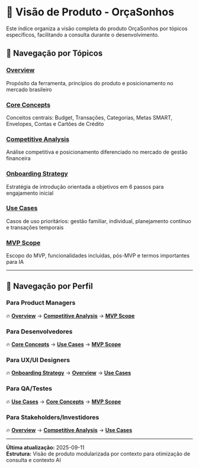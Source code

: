# 📘 Visão de Produto - OrçaSonhos

Este índice organiza a visão completa do produto OrçaSonhos por tópicos específicos, facilitando a consulta durante o desenvolvimento.

## 🎯 Navegação por Tópicos

### **[Overview](./overview.md)**
Propósito da ferramenta, princípios do produto e posicionamento no mercado brasileiro

### **[Core Concepts](./core-concepts.md)**
Conceitos centrais: Budget, Transações, Categorias, Metas SMART, Envelopes, Contas e Cartões de Crédito

### **[Competitive Analysis](./competitive-analysis.md)**
Análise competitiva e posicionamento diferenciado no mercado de gestão financeira

### **[Onboarding Strategy](./onboarding-strategy.md)**
Estratégia de introdução orientada a objetivos em 6 passos para engajamento inicial

### **[Use Cases](./use-cases.md)**
Casos de uso prioritários: gestão familiar, individual, planejamento contínuo e transações temporais

### **[MVP Scope](./mvp-scope.md)**
Escopo do MVP, funcionalidades incluídas, pós-MVP e termos importantes para IA

---

## 🎯 Navegação por Perfil

### Para **Product Managers**
🔥 **[Overview](./overview.md)** → **[Competitive Analysis](./competitive-analysis.md)** → **[MVP Scope](./mvp-scope.md)**

### Para **Desenvolvedores**
🔥 **[Core Concepts](./core-concepts.md)** → **[Use Cases](./use-cases.md)** → **[MVP Scope](./mvp-scope.md)**

### Para **UX/UI Designers**
🔥 **[Onboarding Strategy](./onboarding-strategy.md)** → **[Overview](./overview.md)** → **[Use Cases](./use-cases.md)**

### Para **QA/Testes**
🔥 **[Use Cases](./use-cases.md)** → **[Core Concepts](./core-concepts.md)** → **[MVP Scope](./mvp-scope.md)**

### Para **Stakeholders/Investidores**
🔥 **[Overview](./overview.md)** → **[Competitive Analysis](./competitive-analysis.md)** → **[Use Cases](./use-cases.md)**

---

**Última atualização:** 2025-09-11  
**Estrutura:** Visão de produto modularizada por contexto para otimização de consulta e contexto AI